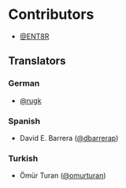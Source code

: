 # Contributors

- [@ENT8R](https://github.com/ENT8R)

## Translators

### German

- [@rugk](https://github.com/rugk)

### Spanish

- David E. Barrera ([@dbarrerap](https://github.com/dbarrerap))

### Turkish

- Ömür Turan ([@omurturan](https://github.com/omurturan))
